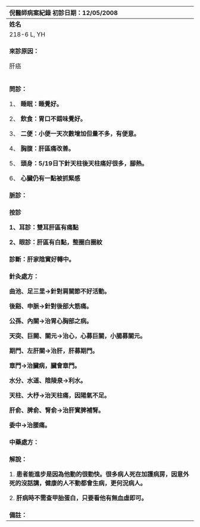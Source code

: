 ﻿|**倪醫師病案紀錄**     初診日期：12/05/2008|
| :- |
|**姓名**|**性別：**|**年齡及體型**|**來診日期：**|
|218-6 L, YH|M|瘦|20/05/2008|
|<p>**來診原因：**</p><p>肝癌</p>|
|<p>**問診：**</p><p>1、 **睡眠：睡覺好。**</p><p>2、 **飲食：胃口不錯味覺好。**</p><p>3、 **二便：小便一天次數增加但量不多，有便意。**</p><p>4、 **胸腹：肝區痛改善。**</p><p>5、 **頭身：5/19日下針天柱後天柱痛好很多，腳熱。**</p><p>6、 **心臟仍有一點被抓緊感**</p>|
|**脈診：** |
|<p>**按診**</p><p>**1、耳診：雙耳肝區有痛點** </p><p>**2、眼診：肝區有白點，整圈白圈紋**</p>|
|**診斷：肝家陰實好轉中。** |
|<p>**針灸處方：** </p><p>**曲池、足三里→針對肩關節不好活動。**</p><p>**後谿、申脈→針對後部大筋痛。**</p><p>**公孫、內關→治胃心胸部之病。**</p><p>**天突、巨闕、關元→治心，心募巨關，小腸募關元。**</p><p>**期門、左肝關→治肝，肝募期門。**</p><p>**章門→治臟病，臟會章門。**</p><p>**水分、水道、陰陵泉→利水。**</p><p>**天柱、大杼→治天柱痛，因陽氣不足。**</p><p>**肝俞、脾俞、腎俞→治肝實脾補腎。**</p><p>**委中→治腰痛。**</p>|
|**中藥處方：**|
|<p>**解說：**</p><p>1. **患者能進步是因為他動的很勤快。很多病人死在加護病房，因意外死的沒話講，健康的人不動都會生病，更何況病人。**</p><p>2. **肝病時不需查甲胎蛋白，只要看他有無血虛即可。**</p>|
|**備註：**|

